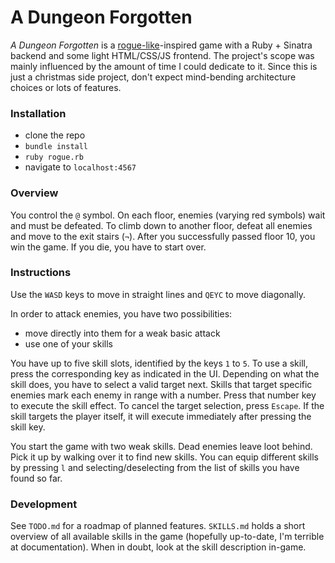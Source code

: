 # A Dungeon Forgotten

_A Dungeon Forgotten_ is a [rogue-like](https://en.wikipedia.org/wiki/Roguelike)-inspired game with a Ruby + Sinatra backend and some light HTML/CSS/JS frontend. The project's scope was mainly influenced by the amount of time I could dedicate to it. Since this is just a christmas side project, don't expect mind-bending architecture choices or lots of features.

### Installation 

- clone the repo
- `bundle install`
- `ruby rogue.rb`
- navigate to `localhost:4567`

### Overview

You control the `@` symbol. On each floor, enemies (varying red symbols) wait and must be defeated. To climb down to another floor, defeat all enemies and move to the exit stairs (`¬`). After you successfully passed floor 10, you win the game. If you die, you have to start over.

### Instructions

Use the `WASD` keys to move in straight lines and `QEYC` to move diagonally.

In order to attack enemies, you have two possibilities: 
- move directly into them for a weak basic attack
- use one of your skills


You have up to five skill slots, identified by the keys `1` to `5`. To use a skill, press the corresponding key as indicated in the UI. Depending on what the skill does, you have to select a valid target next. Skills that target specific enemies mark each enemy in range with a number. Press that number key to execute the skill effect. To cancel the target selection, press `Escape`.
If the skill targets the player itself, it will execute immediately after pressing the skill key.

You start the game with two weak skills. Dead enemies leave loot behind. Pick it up by walking over it to find new skills. You can equip different skills by pressing `l` and selecting/deselecting from the list of skills you have found so far.

### Development

See `TODO.md` for a roadmap of planned features. `SKILLS.md` holds a short overview of all available skills in the game (hopefully up-to-date, I'm terrible at documentation). When in doubt, look at the skill description in-game.